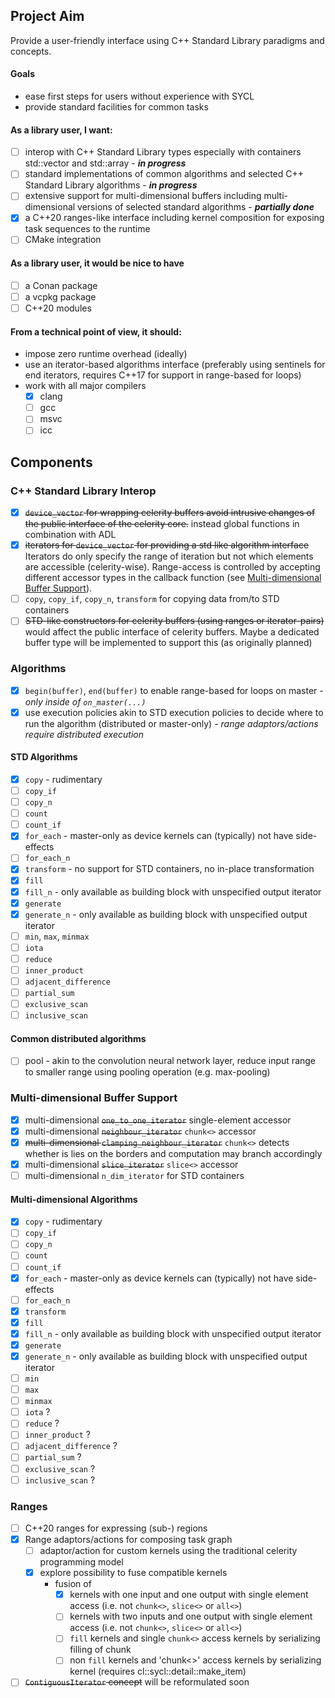 ## Project Aim

Provide a user-friendly interface using C++ Standard Library paradigms and concepts.

#### Goals

 - ease first steps for users without experience with SYCL
 - provide standard facilities for common tasks

#### As a library user, I want:

- [ ] interop with C++ Standard Library types especially with containers std::vector and std::array - **_in progress_**
- [ ] standard implementations of common algorithms and selected C++ Standard Library algorithms  - **_in progress_**
- [ ] extensive support for multi-dimensional buffers including multi-dimensional versions of selected standard algorithms - **_partially done_**
- [x] a C++20 ranges-like interface including kernel composition for exposing task sequences to the runtime
- [ ] CMake integration

#### As a library user, it would be nice to have

- [ ] a Conan package
- [ ] a vcpkg package
- [ ] C++20 modules

#### From a technical point of view, it should:

- impose zero runtime overhead (ideally)
- use an iterator-based algorithms interface (preferably using sentinels for end iterators, requires C++17 for support in range-based for loops)
- work with all major compilers 
  - [x] clang
  - [ ] gcc
  - [ ] msvc
  - [ ] icc

## Components

### C++ Standard Library Interop

- [x] ~~`device_vector` for wrapping celerity buffers avoid intrusive changes of the public interface of the celerity core.~~
  instead global functions in combination with ADL
- [x] ~~iterators for `device_vector` for providing a std like algorithm interface~~
  Iterators do only specify the range of iteration but not which elements are 
  accessible (celerity-wise). Range-access is controlled by accepting different accessor types
  in the callback function (see [Multi-dimensional Buffer Support](#multi-dimensional-buffer-support)).
- [ ] `copy`, `copy_if`, `copy_n`, `transform` for copying data from/to STD containers
- [ ] ~~STD-like constructors for celerity buffers (using ranges or iterator-pairs)~~
      would affect the public interface of celerity buffers. Maybe a dedicated buffer type will be implemented to support this (as originally planned)

### Algorithms

- [x] `begin(buffer)`, `end(buffer)` to enable range-based for loops on master - _only inside of `on_master(...)`_
- [x] use execution policies akin to STD execution policies to decide where to run the algorithm (distributed or master-only) - _range adaptors/actions require distributed execution_ 

#### STD Algorithms

- [x] `copy` - rudimentary
- [ ] `copy_if`
- [ ] `copy_n`
- [ ] `count`
- [ ] `count_if`
- [x] `for_each` - master-only as device kernels can (typically) not have side-effects
- [ ] `for_each_n`
- [x] `transform` - no support for STD containers, no in-place transformation
- [x] `fill`
- [x] `fill_n` - only available as building block with unspecified output iterator
- [x] `generate`
- [x] `generate_n` - only available as building block with unspecified output iterator
- [ ] `min`, `max`, `minmax`
- [ ] `iota`
- [ ] `reduce`
- [ ] `inner_product`
- [ ] `adjacent_difference`
- [ ] `partial_sum`
- [ ] `exclusive_scan`
- [ ] `inclusive_scan`

#### Common distributed algorithms

- [ ] pool - akin to the convolution neural network layer, reduce input range to smaller range using pooling operation (e.g. max-pooling)

### Multi-dimensional Buffer Support

- [x] multi-dimensional ~~`one_to_one_iterator`~~ single-element accessor
- [x] multi-dimensional ~~`neighbour_iterator`~~ `chunk<>` accessor
- [x] ~~multi-dimensional `clamping_neighbour_iterator`~~ `chunk<>` detects whether is lies on the borders and computation may branch accordingly 
- [x] multi-dimensional ~~`slice_iterator`~~ `slice<>` accessor
- [ ] multi-dimensional `n_dim_iterator` for STD containers

#### Multi-dimensional Algorithms

- [x] `copy` - rudimentary
- [ ] `copy_if`
- [ ] `copy_n`
- [ ] `count`
- [ ] `count_if`
- [x] `for_each` - master-only as device kernels can (typically) not have side-effects
- [ ] `for_each_n`
- [x] `transform`
- [x] `fill`
- [x] `fill_n` - only available as building block with unspecified output iterator
- [x] `generate`
- [x] `generate_n` - only available as building block with unspecified output iterator
- [ ] `min`
- [ ] `max`
- [ ] `minmax`
- [ ] `iota` ?
- [ ] `reduce` ?
- [ ] `inner_product` ?
- [ ] `adjacent_difference` ?
- [ ] `partial_sum` ?
- [ ] `exclusive_scan` ?
- [ ] `inclusive_scan` ?

### Ranges

- [ ] C++20 ranges for expressing (sub-) regions
- [x] Range adaptors/actions for composing task graph
    - [ ] adaptor/action for custom kernels using the traditional celerity programming model
    - [x] explore possibility to fuse compatible kernels
       - fusion of
         - [x] kernels with one input and one output with single element access (i.e. not `chunk<>`, `slice<>` or `all<>`)
         - [ ] kernels with two inputs and one output with single element access (i.e. not `chunk<>`, `slice<>` or `all<>`)
         - [ ] `fill` kernels and single `chunk<>` access kernels by serializing filling of chunk
         - [ ] non `fill` kernels and 'chunk<>' access kernels by serializing kernel (requires cl::sycl::detail::make_item)
- [ ] ~~`ContiguousIterator` concept~~ will be reformulated soon